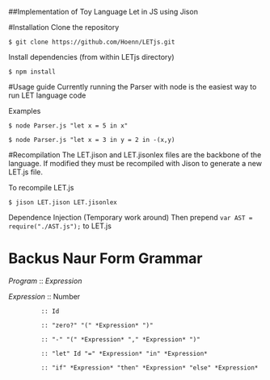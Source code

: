 ##Implementation of Toy Language Let in JS using Jison

#Installation
Clone the repository

```$ git clone https://github.com/Hoenn/LETjs.git```

Install dependencies (from within LETjs directory)

```$ npm install```

#Usage guide
Currently running the Parser with node is the easiest way to run LET language code

Examples

```$ node Parser.js "let x = 5 in x"```

```$ node Parser.js "let x = 3 in y = 2 in -(x,y)```

#Recompilation
The LET.jison and LET.jisonlex files are the backbone of the language. If modified they must be recompiled with Jison to generate a new LET.js file.

To recompile LET.js

```$ jison LET.jison LET.jisonlex``` 

Dependence Injection (Temporary work around)
Then prepend ```var AST = require("./AST.js");``` to LET.js

# Backus Naur Form Grammar
*Program* :: *Expression*

*Expression* :: Number

             :: Id
           
             :: "zero?" "(" *Expression* ")"
           
             :: "-" "(" *Expression* "," *Expression* ")" 
           
             :: "let" Id "=" *Expression* "in" *Expression*
           
             :: "if" *Expression* "then" *Expression* "else" *Expression*
           
